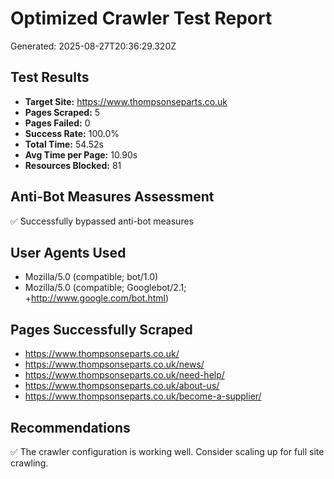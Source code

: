 
# Optimized Crawler Test Report
Generated: 2025-08-27T20:36:29.320Z

## Test Results
- **Target Site:** https://www.thompsonseparts.co.uk
- **Pages Scraped:** 5
- **Pages Failed:** 0
- **Success Rate:** 100.0%
- **Total Time:** 54.52s
- **Avg Time per Page:** 10.90s
- **Resources Blocked:** 81

## Anti-Bot Measures Assessment
✅ Successfully bypassed anti-bot measures

## User Agents Used
- Mozilla/5.0 (compatible; bot/1.0)
- Mozilla/5.0 (compatible; Googlebot/2.1; +http://www.google.com/bot.html)

## Pages Successfully Scraped
- https://www.thompsonseparts.co.uk/
- https://www.thompsonseparts.co.uk/news/
- https://www.thompsonseparts.co.uk/need-help/
- https://www.thompsonseparts.co.uk/about-us/
- https://www.thompsonseparts.co.uk/become-a-supplier/



## Recommendations
✅ The crawler configuration is working well. Consider scaling up for full site crawling.
